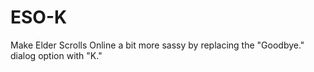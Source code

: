 # ESO-K

Make Elder Scrolls Online a bit more sassy by replacing the "Goodbye." dialog option with "K."
